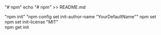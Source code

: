 "# npm" 
echo "# npm" >> README.md

"npm init" 
"npm config set init-author-name "YourDefaultName"" 
npm set  
npm set init-license "MIT"  
npm get init
